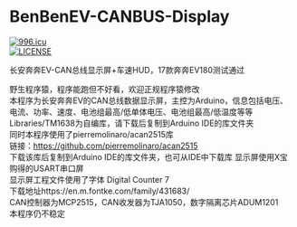 # BenBenEV-CANBUS-Display
<a href="https://996.icu"><img src="https://img.shields.io/badge/link-996.icu-red.svg" alt="996.icu"></a>  
[![LICENSE](https://img.shields.io/badge/license-Anti%20996-blue.svg)](https://github.com/996icu/996.ICU/blob/master/LICENSE)  

长安奔奔EV-CAN总线显示屏+车速HUD，17款奔奔EV180测试通过  

野生程序猿，程序能跑但不好看，欢迎正规程序猿修改  
本程序为长安奔奔EV的CAN总线数据显示屏，主控为Arduino，信息包括电压、电流、功率、速度、电池组最高/低单体电压、电池组最高/低温度等等  
Libraries/TM1638为自编库，请下载后复制到Arduino IDE的库文件夹  
同时本程序使用了pierremolinaro/acan2515库  
链接：https://github.com/pierremolinaro/acan2515  
下载该库后复制到Arduino IDE的库文件夹，也可从IDE中下载库
显示屏使用X宝购得的USART串口屏  
显示屏工程文件使用了字体 Digital Counter 7  
下载地址https://en.m.fontke.com/family/431683/  
CAN控制器为MCP2515，CAN收发器为TJA1050，数字隔离芯片ADUM1201  
本程序仍不稳定  

